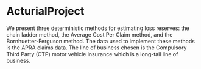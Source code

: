 # ActurialProject
We present three deterministic methods for estimating loss reserves: the chain ladder method, the Average Cost Per Claim method, and the Bornhuetter-Ferguson method. The data used to implement these methods is the APRA claims data. The line of business chosen is the Compulsory Third Party (CTP) motor vehicle insurance which is a long-tail line of business.
